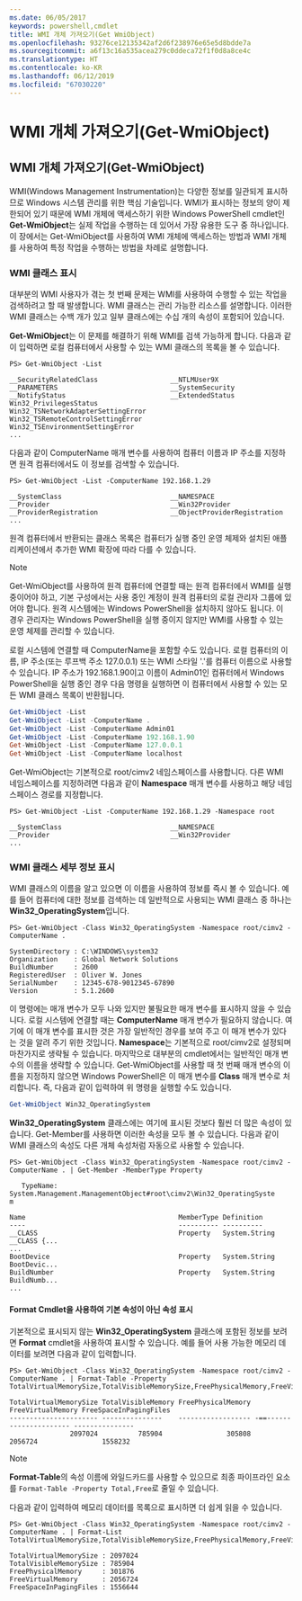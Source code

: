 ```yaml
---
ms.date: 06/05/2017
keywords: powershell,cmdlet
title: WMI 개체 가져오기(Get WmiObject)
ms.openlocfilehash: 93276ce12135342af2d6f238976e65e5d8bdde7a
ms.sourcegitcommit: a6f13c16a535acea279c0ddeca72f1f0d8a8ce4c
ms.translationtype: HT
ms.contentlocale: ko-KR
ms.lasthandoff: 06/12/2019
ms.locfileid: "67030220"
---
```

# <a name="getting-wmi-objects-get-wmiobject"></a>WMI 개체 가져오기(Get-WmiObject)

## <a name="getting-wmi-objects-get-wmiobject"></a>WMI 개체 가져오기(Get-WmiObject)

WMI(Windows Management Instrumentation)는 다양한 정보를 일관되게 표시하므로 Windows 시스템 관리를 위한 핵심 기술입니다. WMI가 표시하는 정보의 양이 제한되어 있기 때문에 WMI 개체에 액세스하기 위한 Windows PowerShell cmdlet인 **Get-WmiObject**는 실제 작업을 수행하는 데 있어서 가장 유용한 도구 중 하나입니다. 이 장에서는 Get-WmiObject를 사용하여 WMI 개체에 액세스하는 방법과 WMI 개체를 사용하여 특정 작업을 수행하는 방법을 차례로 설명합니다.

### <a name="listing-wmi-classes"></a>WMI 클래스 표시

대부분의 WMI 사용자가 겪는 첫 번째 문제는 WMI를 사용하여 수행할 수 있는 작업을 검색하려고 할 때 발생합니다. WMI 클래스는 관리 가능한 리소스를 설명합니다. 이러한 WMI 클래스는 수백 개가 있고 일부 클래스에는 수십 개의 속성이 포함되어 있습니다.

**Get-WmiObject**는 이 문제를 해결하기 위해 WMI를 검색 가능하게 합니다. 다음과 같이 입력하면 로컬 컴퓨터에서 사용할 수 있는 WMI 클래스의 목록을 볼 수 있습니다.

```
PS> Get-WmiObject -List

__SecurityRelatedClass                  __NTLMUser9X
__PARAMETERS                            __SystemSecurity
__NotifyStatus                          __ExtendedStatus
Win32_PrivilegesStatus                  Win32_TSNetworkAdapterSettingError
Win32_TSRemoteControlSettingError       Win32_TSEnvironmentSettingError
...
```

다음과 같이 ComputerName 매개 변수를 사용하여 컴퓨터 이름과 IP 주소를 지정하면 원격 컴퓨터에서도 이 정보를 검색할 수 있습니다.

```
PS> Get-WmiObject -List -ComputerName 192.168.1.29

__SystemClass                           __NAMESPACE
__Provider                              __Win32Provider
__ProviderRegistration                  __ObjectProviderRegistration
...
```

원격 컴퓨터에서 반환되는 클래스 목록은 컴퓨터가 실행 중인 운영 체제와 설치된 애플리케이션에서 추가한 WMI 확장에 따라 다를 수 있습니다.

> [!NOTE]
> Get-WmiObject를 사용하여 원격 컴퓨터에 연결할 때는 원격 컴퓨터에서 WMI를 실행 중이어야 하고, 기본 구성에서는 사용 중인 계정이 원격 컴퓨터의 로컬 관리자 그룹에 있어야 합니다. 원격 시스템에는 Windows PowerShell을 설치하지 않아도 됩니다. 이 경우 관리자는 Windows PowerShell을 실행 중이지 않지만 WMI를 사용할 수 있는 운영 체제를 관리할 수 있습니다.

로컬 시스템에 연결할 때 ComputerName을 포함할 수도 있습니다. 로컬 컴퓨터의 이름, IP 주소(또는 루프백 주소 127.0.0.1) 또는 WMI 스타일 '.'를 컴퓨터 이름으로 사용할 수 있습니다. IP 주소가 192.168.1.90이고 이름이 Admin01인 컴퓨터에서 Windows PowerShell을 실행 중인 경우 다음 명령을 실행하면 이 컴퓨터에서 사용할 수 있는 모든 WMI 클래스 목록이 반환됩니다.

```powershell
Get-WmiObject -List
Get-WmiObject -List -ComputerName .
Get-WmiObject -List -ComputerName Admin01
Get-WmiObject -List -ComputerName 192.168.1.90
Get-WmiObject -List -ComputerName 127.0.0.1
Get-WmiObject -List -ComputerName localhost
```

Get-WmiObject는 기본적으로 root/cimv2 네임스페이스를 사용합니다. 다른 WMI 네임스페이스를 지정하려면 다음과 같이 **Namespace** 매개 변수를 사용하고 해당 네임스페이스 경로를 지정합니다.

```
PS> Get-WmiObject -List -ComputerName 192.168.1.29 -Namespace root

__SystemClass                           __NAMESPACE
__Provider                              __Win32Provider
...
```

### <a name="displaying-wmi-class-details"></a>WMI 클래스 세부 정보 표시

WMI 클래스의 이름을 알고 있으면 이 이름을 사용하여 정보를 즉시 볼 수 있습니다. 예를 들어 컴퓨터에 대한 정보를 검색하는 데 일반적으로 사용되는 WMI 클래스 중 하나는 **Win32_OperatingSystem**입니다.

```
PS> Get-WmiObject -Class Win32_OperatingSystem -Namespace root/cimv2 -ComputerName .

SystemDirectory : C:\WINDOWS\system32
Organization    : Global Network Solutions
BuildNumber     : 2600
RegisteredUser  : Oliver W. Jones
SerialNumber    : 12345-678-9012345-67890
Version         : 5.1.2600
```

이 명령에는 매개 변수가 모두 나와 있지만 불필요한 매개 변수를 표시하지 않을 수 있습니다. 로컬 시스템에 연결할 때는 **ComputerName** 매개 변수가 필요하지 않습니다. 여기에 이 매개 변수를 표시한 것은 가장 일반적인 경우를 보여 주고 이 매개 변수가 있다는 것을 알려 주기 위한 것입니다. **Namespace**는 기본적으로 root/cimv2로 설정되며 마찬가지로 생략될 수 있습니다. 마지막으로 대부분의 cmdlet에서는 일반적인 매개 변수의 이름을 생략할 수 있습니다. Get-WmiObject를 사용할 때 첫 번째 매개 변수의 이름을 지정하지 않으면 Windows PowerShell은 이 매개 변수를 **Class** 매개 변수로 처리합니다. 즉, 다음과 같이 입력하여 위 명령을 실행할 수도 있습니다.

```powershell
Get-WmiObject Win32_OperatingSystem
```

**Win32_OperatingSystem** 클래스에는 여기에 표시된 것보다 훨씬 더 많은 속성이 있습니다. Get-Member를 사용하면 이러한 속성을 모두 볼 수 있습니다. 다음과 같이 WMI 클래스의 속성도 다른 개체 속성처럼 자동으로 사용할 수 있습니다.

```
PS> Get-WmiObject -Class Win32_OperatingSystem -Namespace root/cimv2 -ComputerName . | Get-Member -MemberType Property

   TypeName: System.Management.ManagementObject#root\cimv2\Win32_OperatingSyste
m

Name                                      MemberType Definition
----                                      ---------- ----------
__CLASS                                   Property   System.String __CLASS {...
...
BootDevice                                Property   System.String BootDevic...
BuildNumber                               Property   System.String BuildNumb...
...
```

#### <a name="displaying-non-default-properties-with-format-cmdlets"></a>Format Cmdlet을 사용하여 기본 속성이 아닌 속성 표시

기본적으로 표시되지 않는 **Win32_OperatingSystem** 클래스에 포함된 정보를 보려면 **Format** cmdlet을 사용하여 표시할 수 있습니다. 예를 들어 사용 가능한 메모리 데이터를 보려면 다음과 같이 입력합니다.

```
PS> Get-WmiObject -Class Win32_OperatingSystem -Namespace root/cimv2 -ComputerName . | Format-Table -Property TotalVirtualMemorySize,TotalVisibleMemorySize,FreePhysicalMemory,FreeVirtualMemory,FreeSpaceInPagingFiles

TotalVirtualMemorySize TotalVisibleMemory FreePhysicalMemory FreeVirtualMemory FreeSpaceInPagingFiles
---------------------- ---------------    ------------------ -==--------------------- ---------------
               2097024          785904                305808           2056724                1558232
```

> [!NOTE]
> **Format-Table**의 속성 이름에 와일드카드를 사용할 수 있으므로 최종 파이프라인 요소를 `Format-Table -Property Total,Free`로 줄일 수 있습니다.

다음과 같이 입력하여 메모리 데이터를 목록으로 표시하면 더 쉽게 읽을 수 있습니다.

```
PS> Get-WmiObject -Class Win32_OperatingSystem -Namespace root/cimv2 -ComputerName . | Format-List TotalVirtualMemorySize,TotalVisibleMemorySize,FreePhysicalMemory,FreeVirtualMemory,FreeSpaceInPagingFiles

TotalVirtualMemorySize : 2097024
TotalVisibleMemorySize : 785904
FreePhysicalMemory     : 301876
FreeVirtualMemory      : 2056724
FreeSpaceInPagingFiles : 1556644
```
